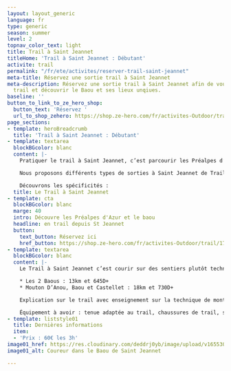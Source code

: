 ```yaml
---
layout: layout_generic
language: fr
type: generic
season: summer
level: 2
topnav_color_text: light
title: Trail à Saint Jeannet
titleHome: 'Trail à Saint Jeannet : Débutant'
activite: trail
permalink: "/fr/ete/activites/reserver-trail-saint-jeannet"
meta-title: Réservez une sortie trail à Saint Jeannet
meta-description: Réservez une sortie trail à Saint Jeannet afin de vous initier au
  trail et découvrir le Baou et ses lieux unqiues.
baseline: ''
button_to_link_to_ze_hero_shop:
  button_text: 'Réservez '
  url_to_shop_zehero: https://shop.ze-hero.com/fr/activites-Outdoor/trail/17600-trail-matin-st-jeannet-ze-hero-yann-alarcon
page_sections:
- template: heroBreadcrumb
  title: 'Trail à Saint Jeannet : Débutant'
- template: textarea
  blockBGcolor: blanc
  content: |-
    Pratiquer le trail à Saint Jeannet, c’est parcourir les Préalpes d’Azur et l’arrière-pays niçois, c’est découvrir le baou de saint Jeannet, lieux emblématiques, c’est également courir sur ces grands plateaux où vous croiserez moutons et chèvres. Un terrain technique où passe le GR51. Tout proche de Nice et de Villeuneuve Loubet, vous pourrez en 30mn être de la mer au village afin de prendre de la hauteur dans une nature préservée.

    Nous proposons différents types de sorties à Saint Jeannet de Trail. Une sortie plutôt pour s’initier au trail avec différents types de parcours possible pour découvrir les lieux et le trail tout en progressant.

    Découvrons les spécificités :
  title: Le Trail à Saint Jeannet
- template: cta
  blockBGcolor: blanc
  marge: 40
  intro: Découvre les Préalpes d'Azur et le baou
  headline: en trail depuis St Jeannet
  button:
    text_button: Réservez ici
    href_button: https://shop.ze-hero.com/fr/activites-Outdoor/trail/17600-trail-matin-st-jeannet-ze-hero-yann-alarcon
- template: textarea
  blockBGcolor: blanc
  content: |-
    Le Trail à Saint Jeannet c’est courir sur des sentiers plutôt techniques. Les chemins sont parsemés de pierre et de rochers. On travaille la proprioception en courant sur ses chemins. Mais on peut découvrir des sentiers variés avec des montés parfois raides mais courtes et des sentiers plus roulant et joueurs. Nous découvrirons alors le baou de la Gaude ainsi que Le chêne, les pâturages des moutons de saint Jeannet, le château de Castellet ainsi que le Baou de St Jeannet et sa vue imprenable sur toute la baie de la Côte d’Azur.

    * Les 2 Baous : 13km et 645D+
    * Mouton D’Anou, Baou et Castellet : 18km et 730D+

    Explication sur le trail avec enseignement sur la technique de montée avec ou sans bâtons, sur la descente de descente et sur les différents entraînements en trail tel que le fractionner. Sortie basée sur l’endurance avec jeu ludique d’entraînement durant la séance.

    Équipement à avoir : tenue adaptée au trail, chaussures de trail, sac ou ceinture de portage avec flasques d’eau (2 fois 500ml ou plus) + réserve alimentaire et coupe vent.
- template: liststyle01
  title: Dernières informations
  item:
  - 'Prix : 60€ les 3h'
image01_href: https://res.cloudinary.com/deddrj0yb/image/upload/v1655304660/website/summer/IMG_9228.jpg
image01_alt: Coureur dans le Baou de Saint Jeannet

---
```

